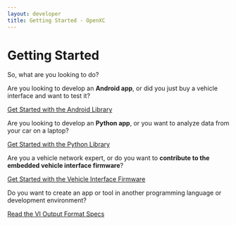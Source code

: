 ```yaml
---
layout: developer
title: Getting Started - OpenXC
---
```


<div class="page-header">
    <h1>Getting Started</h1>
</div>

So, what are you looking to do?

Are you looking to develop an **Android app**, or did you just buy a vehicle
interface and want to test it?

<a class="btn btn-success btn-lg"  href="/android/getting-started.html">
Get Started with the Android Library
</a>

Are you looking to develop an **Python app**, or you want to analyze data from
your car on a laptop?

<a class="btn btn-primary btn-lg"  href="/python/getting-started.html">
Get Started with the Python Library
</a>

Are you a vehicle network expert, or do you want to **contribute to the embedded
vehicle interface firmware**?

<a class="btn btn-info btn-lg"  href="/firmware/advanced-intro.html">
Get Started with the Vehicle Interface Firmware
</a>

Do you want to create an app or tool in another programming language or
development environment?

<a class="btn btn-success btn-lg"  href="https://github.com/openxc/openxc-message-format">
Read the VI Output Format Specs
</a>
